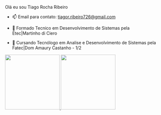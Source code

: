 Olá eu sou Tiago Rocha Ribeiro

- 📫 Email para contato: tiagor.ribeiro726@gmail.com 

- 📒 Formado Tecnico em Desenvolvimento de Sistemas pela Etec|Martinho di Ciero
- 📒 Cursando Tecnólogo em Analise e Desenvolvimento de Sistemas pela Fatec|Dom Amaury Castanho - 1/2

<div>
  <a href="https://github.com/Tigaas">
    <img border-top="20px" height="180em" src="https://github-readme-stats.vercel.app/api?username=Tigaas&theme=tokyonight&show_icons=true&hide_border=false&count_private=true">
    <img border-top="20px" height="180em" src="https://github-readme-stats.vercel.app/api/top-langs/?username=Tigaas&theme=tokyonight&show_icons=true&hide_border=false&layout=compact">
</div>



